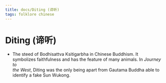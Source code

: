```yaml
---
title: docs/Diting (谛听)
tags: folklore chinese
---
```


# Diting (谛听)
- The steed of Bodhisattva Ksitigarbha in Chinese Buddhism. It  
	symbolizes faithfulness and has the feature of many animals. In _Journey to  
	the West_, Diting was the only being apart from Gautama Buddha able to  
	identify a fake Sun Wukong.